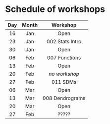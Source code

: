 # Schedule of workshops

| Day | Month | Workshop            |
|:---:|:-----:|:-------------------:|
| 16  | Jan   | Open                |
| 23  | Jan   | 002 Stats Intro     |
| 30  | Jan   | Open                |
| 06  | Feb   | 007 Functions       |
| 13  | Feb   | Open                |
| 20  | Feb   | _no workshop_       |
| 27  | Feb   | 011 SDMs            |
| 06  | Mar   | Open                |
| 13  | Mar   | 008 Dendrograms     |
| 20  | Mar   | Open                |
| 27  | Feb   | ?????               |
